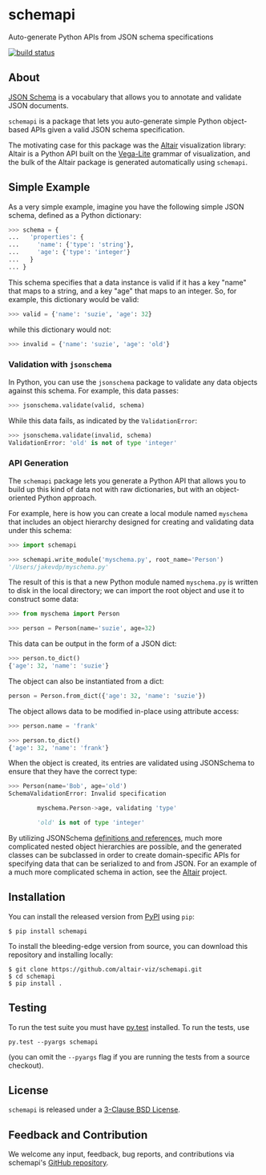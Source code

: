 # schemapi

Auto-generate Python APIs from JSON schema specifications

[![build status](http://img.shields.io/travis/altair-viz/schemapi/master.svg?style=flat)](https://travis-ci.org/altair-viz/schemapi)

## About

[JSON Schema](http://json-schema.org/) is a vocabulary that allows you to
annotate and validate JSON documents.

``schemapi`` is a package that lets you auto-generate simple Python object-based
APIs given a valid JSON schema specification.

The motivating case for this package was the [Altair](http://altair-viz.github.io)
visualization library: Altair is a Python API built on the
[Vega-Lite](https://vega.github.io/vega-lite/) grammar of visualization,
and the bulk of the Altair package is generated automatically using ``schemapi``.

## Simple Example

As a very simple example, imagine you have the following simple JSON schema,
defined as a Python dictionary:

```python
>>> schema = {
...   'properties': {
...     'name': {'type': 'string'},
...     'age': {'type': 'integer'}
...   }
... }
```

This schema specifies that a data instance is valid if it has a key "name" that
maps to a string, and a key "age" that maps to an integer.
So, for example, this dictionary would be valid:

```python
>>> valid = {'name': 'suzie', 'age': 32}
```

while this dictionary would not:

```python
>>> invalid = {'name': 'suzie', 'age': 'old'}
```


### Validation with ``jsonschema``


In Python, you can use the ``jsonschema`` package to validate any data objects against this schema. For example, this data passes:

```python
>>> jsonschema.validate(valid, schema)
```

While this data fails, as indicated by the ``ValidationError``:

```python
>>> jsonschema.validate(invalid, schema)
ValidationError: 'old' is not of type 'integer'
```

### API Generation

The ``schemapi`` package lets you generate a Python API that allows you to build
up this kind of data not with raw dictionaries, but with an object-oriented
Python approach.

For example, here is how you can create a local module named ``myschema`` that
includes an object hierarchy designed for creating and validating data under
this schema:

```python
>>> import schemapi

>>> schemapi.write_module('myschema.py', root_name='Person')
'/Users/jakevdp/myschema.py'
```

The result of this is that a new Python module named ``myschema.py`` is written
to disk in the local directory; we can import the root object and use it to construct
some data:

```python
>>> from myschema import Person

>>> person = Person(name='suzie', age=32)
```

This data can be output in the form of a JSON dict:

```python
>>> person.to_dict()
{'age': 32, 'name': 'suzie'}
```

The object can also be instantiated from a dict:

```python
person = Person.from_dict({'age': 32, 'name': 'suzie'})
```

The object allows data to be modified in-place using attribute access:

```python
>>> person.name = 'frank'

>>> person.to_dict()
{'age': 32, 'name': 'frank'}
```

When the object is created, its entries are validated using JSONSchema to ensure that they have the correct type:

```python
>>> Person(name='Bob', age='old')
SchemaValidationError: Invalid specification

        myschema.Person->age, validating 'type'

        'old' is not of type 'integer'
```

By utilizing JSONSchema
[definitions and references](https://cswr.github.io/JsonSchema/spec/definitions_references/), much more complicated nested object hierarchies
are possible, and the generated classes can be subclassed in order to create
domain-specific APIs for specifying data that can be serialized to and from
JSON. For an example of a much more complicated schema in action, see the 
[Altair](http://altair-viz.github.io) project.

## Installation

You can install the released version from [PyPI](http://pypi.python.org/pypi/schemapi) using ``pip``:

    $ pip install schemapi

To install the bleeding-edge version from source, you can download this
repository and installing locally:

    $ git clone https://github.com/altair-viz/schemapi.git
    $ cd schemapi
    $ pip install .

## Testing

To run the test suite you must have [py.test](http://pytest.org/latest/) installed.
To run the tests, use

```
py.test --pyargs schemapi
```
(you can omit the `--pyargs` flag if you are running the tests from a source checkout).


## License

``schemapi`` is released under a [3-Clause BSD License](LICENSE).


## Feedback and Contribution

We welcome any input, feedback, bug reports, and contributions via schemapi's
[GitHub repository](http://github.com/altair-viz/schemapi/).
